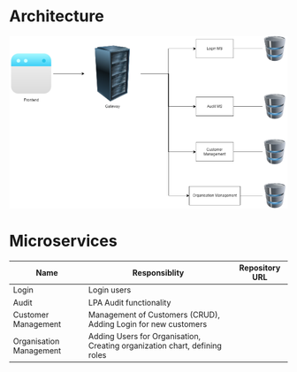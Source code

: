 # Architecture
![Image of Architecture](images/microservices.png)

# Microservices

| Name  | Responsiblity  | Repository URL  |
|---|---|---|
|  Login | Login users  |   |
| Audit  |  LPA Audit functionality |   |
| Customer Management  |  Management of Customers (CRUD), Adding Login for new customers |   |
| Organisation Management  |  Adding Users for Organisation, Creating organization chart, defining roles |   |